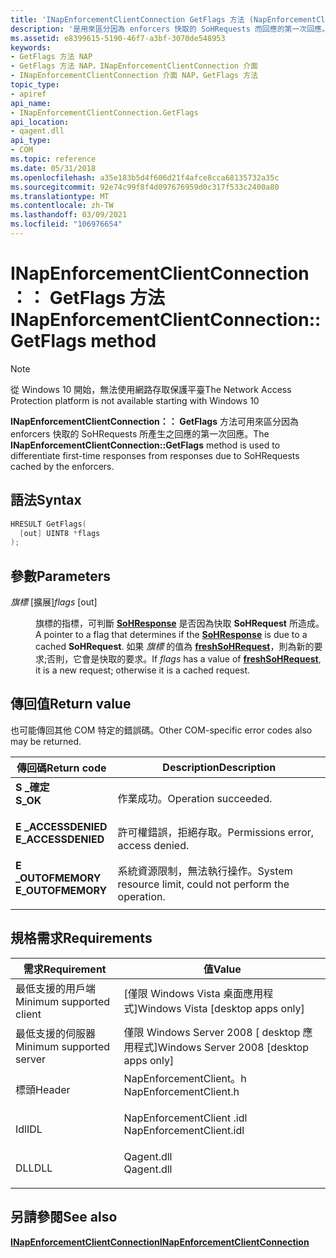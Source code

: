 ```yaml
---
title: 'INapEnforcementClientConnection GetFlags 方法 (NapEnforcementClient .h) '
description: '是用來區分因為 enforcers 快取的 SoHRequests 而回應的第一次回應。 |INapEnforcementClientConnection GetFlags 方法 (NapEnforcementClient .h) '
ms.assetid: e8399615-5190-46f7-a3bf-3070de548953
keywords:
- GetFlags 方法 NAP
- GetFlags 方法 NAP，INapEnforcementClientConnection 介面
- INapEnforcementClientConnection 介面 NAP，GetFlags 方法
topic_type:
- apiref
api_name:
- INapEnforcementClientConnection.GetFlags
api_location:
- qagent.dll
api_type:
- COM
ms.topic: reference
ms.date: 05/31/2018
ms.openlocfilehash: a35e183b5d4f606d21f4afce8cca68135732a35c
ms.sourcegitcommit: 92e74c99f8f4d097676959d0c317f533c2400a80
ms.translationtype: MT
ms.contentlocale: zh-TW
ms.lasthandoff: 03/09/2021
ms.locfileid: "106976654"
---
```

# <a name="inapenforcementclientconnectiongetflags-method"></a><span data-ttu-id="17080-107">INapEnforcementClientConnection：： GetFlags 方法</span><span class="sxs-lookup"><span data-stu-id="17080-107">INapEnforcementClientConnection::GetFlags method</span></span>

> [!Note]  
> <span data-ttu-id="17080-108">從 Windows 10 開始，無法使用網路存取保護平臺</span><span class="sxs-lookup"><span data-stu-id="17080-108">The Network Access Protection platform is not available starting with Windows 10</span></span>

 

<span data-ttu-id="17080-109">**INapEnforcementClientConnection：： GetFlags** 方法可用來區分因為 enforcers 快取的 SoHRequests 所產生之回應的第一次回應。</span><span class="sxs-lookup"><span data-stu-id="17080-109">The **INapEnforcementClientConnection::GetFlags** method is used to differentiate first-time responses from responses due to SoHRequests cached by the enforcers.</span></span>

## <a name="syntax"></a><span data-ttu-id="17080-110">語法</span><span class="sxs-lookup"><span data-stu-id="17080-110">Syntax</span></span>


```C++
HRESULT GetFlags(
  [out] UINT8 *flags
);
```



## <a name="parameters"></a><span data-ttu-id="17080-111">參數</span><span class="sxs-lookup"><span data-stu-id="17080-111">Parameters</span></span>

<dl> <dt>

<span data-ttu-id="17080-112">*旗標* \[擴展\]</span><span class="sxs-lookup"><span data-stu-id="17080-112">*flags* \[out\]</span></span>
</dt> <dd>

<span data-ttu-id="17080-113">旗標的指標，可判斷 [**SoHResponse**](/windows/win32/api/naptypes/ns-naptypes-soh) 是否因為快取 **SoHRequest** 所造成。</span><span class="sxs-lookup"><span data-stu-id="17080-113">A pointer to a flag that determines if the [**SoHResponse**](/windows/win32/api/naptypes/ns-naptypes-soh) is due to a cached **SoHRequest**.</span></span> <span data-ttu-id="17080-114">如果 *旗標* 的值為 [**freshSoHRequest**](nap-type-constants.md)，則為新的要求;否則，它會是快取的要求。</span><span class="sxs-lookup"><span data-stu-id="17080-114">If *flags* has a value of [**freshSoHRequest**](nap-type-constants.md), it is a new request; otherwise it is a cached request.</span></span>

</dd> </dl>

## <a name="return-value"></a><span data-ttu-id="17080-115">傳回值</span><span class="sxs-lookup"><span data-stu-id="17080-115">Return value</span></span>

<span data-ttu-id="17080-116">也可能傳回其他 COM 特定的錯誤碼。</span><span class="sxs-lookup"><span data-stu-id="17080-116">Other COM-specific error codes also may be returned.</span></span>



| <span data-ttu-id="17080-117">傳回碼</span><span class="sxs-lookup"><span data-stu-id="17080-117">Return code</span></span>                                                                                     | <span data-ttu-id="17080-118">Description</span><span class="sxs-lookup"><span data-stu-id="17080-118">Description</span></span>                                                        |
|-------------------------------------------------------------------------------------------------|--------------------------------------------------------------------|
| <dl> <span data-ttu-id="17080-119"><dt>**S \_確定**</dt></span><span class="sxs-lookup"><span data-stu-id="17080-119"><dt>**S\_OK** </dt></span></span> </dl>           | <span data-ttu-id="17080-120">作業成功。</span><span class="sxs-lookup"><span data-stu-id="17080-120">Operation succeeded.</span></span><br/>                                    |
| <dl> <span data-ttu-id="17080-121"><dt>**E \_ACCESSDENIED**</dt></span><span class="sxs-lookup"><span data-stu-id="17080-121"><dt>**E\_ACCESSDENIED** </dt></span></span> </dl> | <span data-ttu-id="17080-122">許可權錯誤，拒絕存取。</span><span class="sxs-lookup"><span data-stu-id="17080-122">Permissions error, access denied.</span></span><br/>                       |
| <dl> <span data-ttu-id="17080-123"><dt>**E \_OUTOFMEMORY**</dt></span><span class="sxs-lookup"><span data-stu-id="17080-123"><dt>**E\_OUTOFMEMORY** </dt></span></span> </dl>  | <span data-ttu-id="17080-124">系統資源限制，無法執行操作。</span><span class="sxs-lookup"><span data-stu-id="17080-124">System resource limit, could not perform the operation.</span></span><br/> |



 

## <a name="requirements"></a><span data-ttu-id="17080-125">規格需求</span><span class="sxs-lookup"><span data-stu-id="17080-125">Requirements</span></span>



| <span data-ttu-id="17080-126">需求</span><span class="sxs-lookup"><span data-stu-id="17080-126">Requirement</span></span> | <span data-ttu-id="17080-127">值</span><span class="sxs-lookup"><span data-stu-id="17080-127">Value</span></span> |
|-------------------------------------|-----------------------------------------------------------------------------------------------------|
| <span data-ttu-id="17080-128">最低支援的用戶端</span><span class="sxs-lookup"><span data-stu-id="17080-128">Minimum supported client</span></span><br/> | <span data-ttu-id="17080-129">\[僅限 Windows Vista 桌面應用程式\]</span><span class="sxs-lookup"><span data-stu-id="17080-129">Windows Vista \[desktop apps only\]</span></span><br/>                                                      |
| <span data-ttu-id="17080-130">最低支援的伺服器</span><span class="sxs-lookup"><span data-stu-id="17080-130">Minimum supported server</span></span><br/> | <span data-ttu-id="17080-131">僅限 Windows Server 2008 \[ desktop 應用程式\]</span><span class="sxs-lookup"><span data-stu-id="17080-131">Windows Server 2008 \[desktop apps only\]</span></span><br/>                                                |
| <span data-ttu-id="17080-132">標頭</span><span class="sxs-lookup"><span data-stu-id="17080-132">Header</span></span><br/>                   | <dl> <span data-ttu-id="17080-133"><dt>NapEnforcementClient。h</dt></span><span class="sxs-lookup"><span data-stu-id="17080-133"><dt>NapEnforcementClient.h</dt></span></span> </dl>   |
| <span data-ttu-id="17080-134">Idl</span><span class="sxs-lookup"><span data-stu-id="17080-134">IDL</span></span><br/>                      | <dl> <span data-ttu-id="17080-135"><dt>NapEnforcementClient .idl</dt></span><span class="sxs-lookup"><span data-stu-id="17080-135"><dt>NapEnforcementClient.idl</dt></span></span> </dl> |
| <span data-ttu-id="17080-136">DLL</span><span class="sxs-lookup"><span data-stu-id="17080-136">DLL</span></span><br/>                      | <dl> <span data-ttu-id="17080-137"><dt>Qagent.dll</dt></span><span class="sxs-lookup"><span data-stu-id="17080-137"><dt>Qagent.dll</dt></span></span> </dl>               |



## <a name="see-also"></a><span data-ttu-id="17080-138">另請參閱</span><span class="sxs-lookup"><span data-stu-id="17080-138">See also</span></span>

<dl> <dt>

[<span data-ttu-id="17080-139">**INapEnforcementClientConnection**</span><span class="sxs-lookup"><span data-stu-id="17080-139">**INapEnforcementClientConnection**</span></span>](inapenforcementclientconnection.md)
</dt> </dl>

 

 





